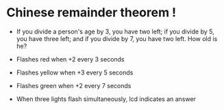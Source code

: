 # Chinese remainder theorem !

- If you divide a person's age by 3, you have two left; if you divide by 5, you have three left; and if you divide by 7, you have two left. How old is he?

- Flashes red when +2 every 3 seconds
- Flashes yellow when +3 every 5 seconds
- Flashes green when +2 every 7 seconds

- When three lights flash simultaneously, lcd indicates an answer